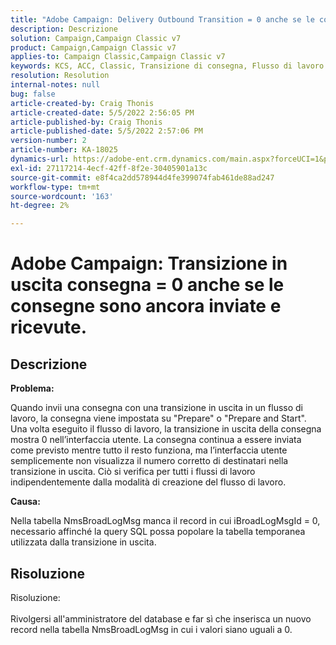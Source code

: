 ```yaml
---
title: "Adobe Campaign: Delivery Outbound Transition = 0 anche se le consegne sono ancora inviate e ricevute."
description: Descrizione
solution: Campaign,Campaign Classic v7
product: Campaign,Campaign Classic v7
applies-to: Campaign Classic,Campaign Classic v7
keywords: KCS, ACC, Classic, Transizione di consegna, Flusso di lavoro
resolution: Resolution
internal-notes: null
bug: false
article-created-by: Craig Thonis
article-created-date: 5/5/2022 2:56:05 PM
article-published-by: Craig Thonis
article-published-date: 5/5/2022 2:57:06 PM
version-number: 2
article-number: KA-18025
dynamics-url: https://adobe-ent.crm.dynamics.com/main.aspx?forceUCI=1&pagetype=entityrecord&etn=knowledgearticle&id=9f658e78-83cc-ec11-a7b5-6045bd00d995
exl-id: 27117214-4ecf-42ff-8f2e-30405901a13c
source-git-commit: e8f4ca2dd578944d4fe399074fab461de88ad247
workflow-type: tm+mt
source-wordcount: '163'
ht-degree: 2%

---
```


# Adobe Campaign: Transizione in uscita consegna = 0 anche se le consegne sono ancora inviate e ricevute.

## Descrizione


<b>Problema:</b>

Quando invii una consegna con una transizione in uscita in un flusso di lavoro, la consegna viene impostata su &quot;Prepare&quot; o &quot;Prepare and Start&quot;. Una volta eseguito il flusso di lavoro, la transizione in uscita della consegna mostra 0 nell’interfaccia utente. La consegna continua a essere inviata come previsto mentre tutto il resto funziona, ma l’interfaccia utente semplicemente non visualizza il numero corretto di destinatari nella transizione in uscita. Ciò si verifica per tutti i flussi di lavoro indipendentemente dalla modalità di creazione del flusso di lavoro.



<b>Causa:</b>

Nella tabella NmsBroadLogMsg manca il record in cui iBroadLogMsgId = 0, necessario affinché la query SQL possa popolare la tabella temporanea utilizzata dalla transizione in uscita.


## Risoluzione

Risoluzione:<br><br>
Rivolgersi all&#39;amministratore del database e far sì che inserisca un nuovo record nella tabella NmsBroadLogMsg in cui i valori siano uguali a 0.
